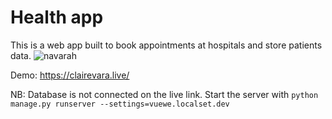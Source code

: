 # Health app

This is a web app built to book appointments at hospitals and store patients data.
![navarah](https://user-images.githubusercontent.com/20070770/101950222-30ff5c00-3bf5-11eb-8b10-eef22c51bfcb.gif)

Demo: https://clairevara.live/

NB: Database is not connected on the live link.
Start the server with  ```python manage.py runserver --settings=vuewe.localset.dev```